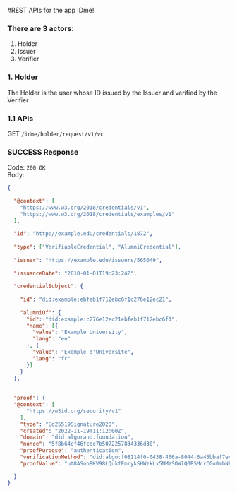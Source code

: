 #REST APIs for the app IDme!

### There are 3 actors:
1. Holder 
2. Issuer
3. Verifier

### 1. Holder
The Holder is the user whose ID issued by the Issuer and verified by the Verifier

### 1.1 APIs

 GET `/idme/holder/request/v1/vc`

### SUCCESS Response
Code: `200 OK` \
Body: 
```json
{
  
  "@context": [
    "https://www.w3.org/2018/credentials/v1",
    "https://www.w3.org/2018/credentials/examples/v1"
  ],
  
  "id": "http://example.edu/credentials/1872",
  
  "type": ["VerifiableCredential", "AlumniCredential"],
  
  "issuer": "https://example.edu/issuers/565049",
  
  "issuanceDate": "2010-01-01T19:23:24Z",
  
  "credentialSubject": {
    
    "id": "did:example:ebfeb1f712ebc6f1c276e12ec21",
    
    "alumniOf": {
      "id": "did:example:c276e12ec21ebfeb1f712ebc6f1",
      "name": [{
        "value": "Example University",
        "lang": "en"
      }, {
        "value": "Exemple d'Université",
        "lang": "fr"
      }]
    }
  },
  
  
  "proof": {
  "@context": [
      "https://w3id.org/security/v1"
    ],
    "type": "Ed25519Signature2020",
    "created": "2022-11-19T11:12:00Z",
    "domain": "did.algorand.foundation",
    "nonce": "5f8b64ef46fcdc7b5072257834336d30",
    "proofPurpose": "authentication",
    "verificationMethod": "did:algo:f08114f0-0438-466a-8044-6a45bbaf7ec9#master",
    "proofValue": "ut8ASooBKV98LQukfEmrykSHWzkLx5NMzSOWlQ0RSMcrCGu0mbNPOduCfTZ5mA5L90UJYplPpRk2VdoCk14HBw=="

  }
}
```





